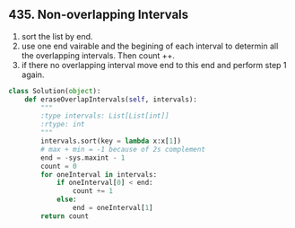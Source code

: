 ## 435. Non-overlapping Intervals

1. sort the list by end.
2. use one end vairable and the begining of each interval to determin all the overlapping intervals. Then count ++.
3. if there no overlapping interval move end to this end and perform step 1 again.

```python
class Solution(object):
    def eraseOverlapIntervals(self, intervals):
        """
        :type intervals: List[List[int]]
        :rtype: int
        """
        intervals.sort(key = lambda x:x[1])
        # max + min = -1 because of 2s complement
        end = -sys.maxint - 1
        count = 0
        for oneInterval in intervals:
            if oneInterval[0] < end:
                count += 1
            else:
                end = oneInterval[1]
        return count
```
